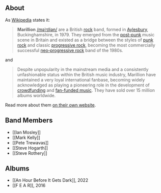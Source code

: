 ## About

As [Wikipedia](https://en.wikipedia.org/wiki/Marillion) states it:

> **Marillion** [/məˈrɪliən/](https://en.wikipedia.org/wiki/Help:IPA/English) are a British [rock](https://en.wikipedia.org/wiki/Rock_music) band, formed in [Aylesbury](https://en.wikipedia.org/wiki/Aylesbury), Buckinghamshire, in 1979. They emerged from the [post-punk](https://en.wikipedia.org/wiki/Post-punk) music scene in Britain and existed as a bridge between the styles of [punk rock](https://en.wikipedia.org/wiki/Punk_rock) and classic [progressive rock](https://en.wikipedia.org/wiki/Progressive_rock), becoming the most commercially successful [neo-progressive rock](https://en.wikipedia.org/wiki/Neo-progressive_rock) band of the 1980s.

and

> Despite unpopularity in the mainstream media and a consistently unfashionable status within the British music industry, Marillion have maintained a very loyal international fanbase, becoming widely acknowledged as playing a pioneering role in the development of [crowdfunding](https://en.wikipedia.org/wiki/Crowdfunding) and [fan-funded music](https://en.wikipedia.org/wiki/Fan-funded_music). They have sold over 15 million albums worldwide.

Read more about them [on their own website](https://www.marillion.com).

## Band Members

<!--query:members-->
- [[Ian Mosley]]
- [[Mark Kelly]]
- [[Pete Trewavas]]
- [[Steve Hogarth]]
- [[Steve Rothery]]
<!--/query-->

## Albums

<!--query:albums-->
- [[An Hour Before It Gets Dark]], 2022
- [[F E A R]], 2016
<!--/query-->